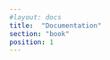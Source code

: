 ```yaml
---
#layout: docs
title:  "Documentation"
section: "book"
position: 1
---
```

<script>
window.location.href = "docs/01-introduction.html"
</script>
